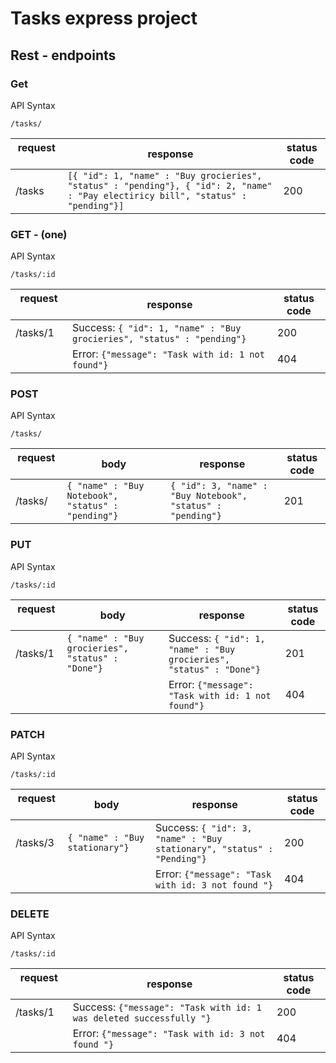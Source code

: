 # Tasks express project

## Rest - endpoints

### Get
API Syntax
	
    /tasks/
|request &nbsp;&nbsp;&nbsp;&nbsp;&nbsp;&nbsp;| response |status code|
|--|--|--|
|/tasks       | `[{ "id": 1, "name" : "Buy grocieries", "status" : "pending"}, { "id": 2, "name" : "Pay electiricy bill", "status" : "pending"}]`  | 200|
### GET - (one)
API Syntax
	
    /tasks/:id

| request &nbsp;&nbsp;&nbsp;&nbsp;&nbsp;&nbsp;| response  | status code|
|---|--|--|
|/tasks/1         | Success: `{ "id": 1, "name" : "Buy grocieries", "status" : "pending"}` | 200
||Error: `{"message": "Task with id: 1 not found"}`| 404|

### POST
API Syntax
	
    /tasks/
| request &nbsp;&nbsp;&nbsp;&nbsp;&nbsp;&nbsp;| body |response  | status code|
|------|--|--|--|
|/tasks/  |  `{ "name" : "Buy Notebook", "status" : "pending"}`  |`{ "id": 3, "name" : "Buy Notebook", "status" : "pending"}`| 201 |

### PUT
 
API Syntax
	
    /tasks/:id

| request &nbsp;&nbsp;&nbsp;&nbsp;&nbsp;&nbsp;  | body |response  | status code|
|-------|--|--|--|
|/tasks/1  |  `{ "name" : "Buy grocieries", "status" : "Done"}`  |Success: `{ "id": 1, "name" : "Buy grocieries", "status" : "Done"}`| 201|
|||Error: `{"message": "Task with id: 1 not found"}`| 404

### PATCH
API Syntax
	
    /tasks/:id


| request &nbsp;&nbsp;&nbsp;&nbsp;&nbsp;&nbsp;| body |response  | status code|
|-----|--|--|--|
|/tasks/3  |  `{ "name" : "Buy stationary"}`  |Success: `{ "id": 3, "name" : "Buy stationary", "status" : "Pending"}`| 200|
|||Error: `{"message": "Task with id: 3 not found "}`| 404
### DELETE
API Syntax
	
    /tasks/:id

| request &nbsp;&nbsp;&nbsp;&nbsp;&nbsp;&nbsp;| response  | status code|
|--|--|--|
|/tasks/1  |   Success: `{"message": "Task with id: 1 was deleted successfully "}`| 200|
||Error: `{"message": "Task with id: 3 not found "}` |404|